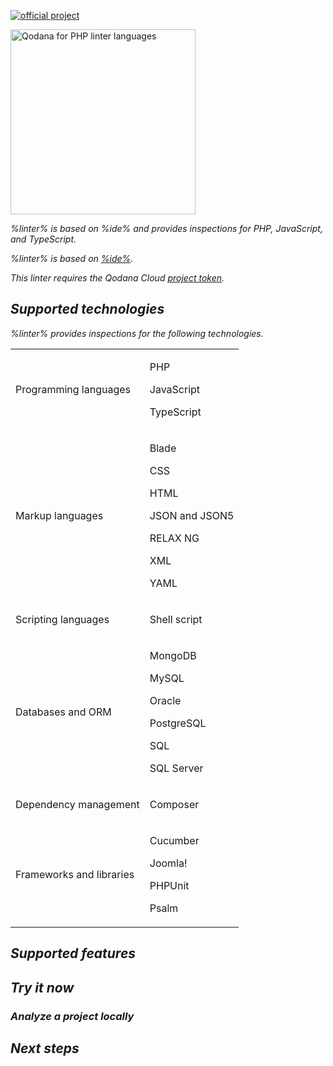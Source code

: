 [//]: # (title: Qodana for PHP)

[![official project](https://jb.gg/badges/official-flat-square.svg)](https://confluence.jetbrains.com/display/ALL/JetBrains+on+GitHub)

<img src="php-linter.png" dark-src="php-linter_dark.png" alt="Qodana for PHP linter languages" width="296"/>

<var name="linter" value="Qodana for PHP"/>
<var name="ide" value="PhpStorm"/>
<var name="docker-image" value="jetbrains/qodana-php:2024.2"/>
<var name="config-file" value="qodana-php-docker-readme.topic"/>

<link-summary>%linter% is based on %ide% and provides inspections for PHP, JavaScript, and TypeScript.</link-summary>

%linter% is based on [%ide%](https://www.jetbrains.com/phpstorm/). <include from="lib_qd.topic" element-id="linter-intro"/>

<note>This linter requires the Qodana Cloud <a href="project-token.md">project token</a>.</note>

## Supported technologies

%linter% provides inspections for the following technologies.

<table style="none">
    <tr>
        <td>Programming languages</td>
        <td>
            <p>PHP</p>
            <p>JavaScript</p>
            <p>TypeScript</p>
        </td>
    </tr>
    <tr>
        <td>Markup languages</td>
        <td>
            <p>Blade</p>
            <p>CSS</p>
            <p>HTML</p>
            <p>JSON and JSON5</p>
            <p>RELAX NG</p>
            <p>XML</p>
            <p>YAML</p>
        </td>
    </tr>
    <tr>
        <td>Scripting languages</td>
        <td>
            <p>Shell script</p>
        </td>
    </tr>
    <tr>
        <td>Databases and ORM</td>
        <td>
            <p>MongoDB</p>
            <p>MySQL</p>
            <p>Oracle</p>
            <p>PostgreSQL</p>
            <p>SQL</p>
            <p>SQL Server</p>
        </td>
    </tr>
    <tr>
        <td>Dependency management</td>
        <td>
            <p>Composer</p>
        </td>
    </tr>
    <tr>
        <td>Frameworks and libraries</td>
        <td>
            <p>Cucumber</p>
            <p>Joomla!</p>
            <p>PHPUnit</p>
            <p>Psalm</p>
        </td>
    </tr>
</table>

## Supported features

<include from="lib_qd.topic" element-id="linters-supported-features" use-filter="empty,php"/>

## Try it now

### Analyze a project locally

<include from="lib_qd.topic" element-id="root-and-non-root-users-info-bubble"></include>

<p><include from="lib_qd.topic" element-id="qodana-cli-quickstart" use-filter="php-only,jvm-php,non-gs,other,empty"/></p>

## Next steps

<include from="lib_qd.topic" element-id="linter-next-steps-footer" use-filter="empty,for-php-linter"/>
